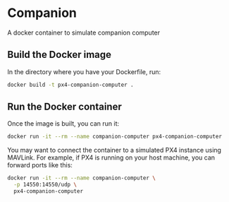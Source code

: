 # Companion
A docker container to simulate companion computer

## Build the Docker image

In the directory where you have your Dockerfile, run:

```bash
docker build -t px4-companion-computer .
```

## Run the Docker container
Once the image is built, you can run it:

```bash
docker run -it --rm --name companion-computer px4-companion-computer
```

You may want to connect the container to a simulated PX4 instance using MAVLink. For example, if PX4 is running on your host machine, you can forward ports like this:

```bash
docker run -it --rm --name companion-computer \
  -p 14550:14550/udp \
  px4-companion-computer
```
